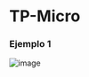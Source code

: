 # TP-Micro
### Ejemplo 1
![image](https://user-images.githubusercontent.com/49161024/200132149-3d2fae1e-1eda-44e3-b2d4-da9d25b5c10f.png)
